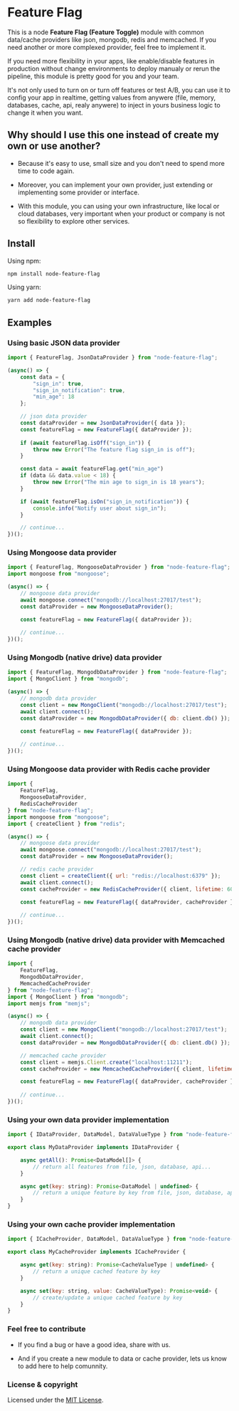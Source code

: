 
# Feature Flag

This is a node **Feature Flag (Feature Toggle)** module with common data/cache providers like json, mongodb, redis and memcached. If you need another or more complexed provider, feel free to implement it.

If you need more flexibility in your apps, like enable/disable features in production without change environments to deploy manualy or rerun the pipeline, this module is pretty good for you and your team.

It's not only used to turn on or turn off features or test A/B, you can use it to config your app in realtime, getting values from anywere (file, memory, databases, cache, api, realy anywere) to inject in yours business logic to change it when you want.

## Why should I use this one instead of create my own or use another?

- Because it's easy to use, small size and you don't need to spend more time to code again.

- Moreover, you can implement your own provider, just extending or implementing some provider or interface.

- With this module, you can using your own infrastructure, like local or cloud databases, very important when your product or company is not so flexibility to explore other services.

## Install

Using npm:

```bash
npm install node-feature-flag
```

Using yarn:

```bash
yarn add node-feature-flag
```

## Examples

### Using basic **JSON** data provider

```js
import { FeatureFlag, JsonDataProvider } from "node-feature-flag"; 

(async() => {
    const data = {
        "sign_in": true,
        "sign_in_notification": true,
        "min_age": 18 
    };

    // json data provider
    const dataProvider = new JsonDataProvider({ data });
    const featureFlag = new FeatureFlag({ dataProvider });
    
    if (await featureFlag.isOff("sign_in")) {
        throw new Error("The feature flag sign_in is off");
    }

    const data = await featureFlag.get("min_age")
    if (data && data.value < 18) {
        throw new Error("The min age to sign_in is 18 years");
    }

    if (await featureFlag.isOn("sign_in_notification")) {
        console.info("Notify user about sign_in");
    }

    // continue...
})();
```

### Using **Mongoose** data provider

```js
import { FeatureFlag, MongooseDataProvider } from "node-feature-flag"; 
import mongoose from "mongoose";

(async() => {
    // mongoose data provider
    await mongoose.connect("mongodb://localhost:27017/test");
    const dataProvider = new MongooseDataProvider();

    const featureFlag = new FeatureFlag({ dataProvider });
    
    // continue...
})();
```

### Using **Mongodb** (native drive) data provider

```js
import { FeatureFlag, MongodbDataProvider } from "node-feature-flag"; 
import { MongoClient } from "mongodb";

(async() => {
    // mongodb data provider
    const client = new MongoClient("mongodb://localhost:27017/test");
    await client.connect();
    const dataProvider = new MongodbDataProvider({ db: client.db() });

    const featureFlag = new FeatureFlag({ dataProvider });
    
    // continue...
})();
```

### Using **Mongoose** data provider with **Redis** cache provider

```js
import { 
    FeatureFlag, 
    MongooseDataProvider, 
    RedisCacheProvider 
} from "node-feature-flag"; 
import mongoose from "mongoose";
import { createClient } from "redis";

(async() => {
    // mongoose data provider
    await mongoose.connect("mongodb://localhost:27017/test");
    const dataProvider = new MongooseDataProvider();

    // redis cache provider
    const client = createClient({ url: "redis://localhost:6379" });
    await client.connect();
    const cacheProvider = new RedisCacheProvider({ client, lifetime: 60 });

    const featureFlag = new FeatureFlag({ dataProvider, cacheProvider });
    
    // continue...
})();
```

### Using **Mongodb** (native drive) data provider with **Memcached** cache provider

```js
import { 
    FeatureFlag, 
    MongodbDataProvider, 
    MemcachedCacheProvider 
} from "node-feature-flag"; 
import { MongoClient } from "mongodb";
import memjs from "memjs";

(async() => {
    // mongodb data provider
    const client = new MongoClient("mongodb://localhost:27017/test");
    await client.connect();
    const dataProvider = new MongodbDataProvider({ db: client.db() });

    // memcached cache provider
    const client = memjs.Client.create("localhost:11211");
    const cacheProvider = new MemcachedCacheProvider({ client, lifetime: 60 });

    const featureFlag = new FeatureFlag({ dataProvider, cacheProvider });
    
    // continue...
})();
```

### Using your own data provider implementation

```js
import { IDataProvider, DataModel, DataValueType } from "node-feature-flag";

export class MyDataProvider implements IDataProvider {

    async getAll(): Promise<DataModel[]> {
        // return all features from file, json, database, api...
    }

    async get(key: string): Promise<DataModel | undefined> {
        // return a unique feature by key from file, json, database, api...
    }
}
```

### Using your own cache provider implementation

```js
import { ICacheProvider, DataModel, DataValueType } from "node-feature-flag";

export class MyCacheProvider implements ICacheProvider {

    async get(key: string): Promise<CacheValueType | undefined> {
        // return a unique cached feature by key
    }

    async set(key: string, value: CacheValueType): Promise<void> {
        // create/update a unique cached feature by key
    }
}
```

### Feel free to contribute

- If you find a bug or have a good idea, share with us.

- And if you create a new module to data or cache provider, lets us know to add here to help comunnity.

### License & copyright

Licensed under the [MIT License](LICENSE).